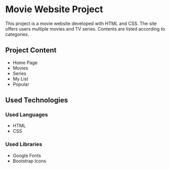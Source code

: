 <h1>Movie Website Project</h1>

<p>This project is a movie website developed with HTML and CSS. The site offers users multiple movies and TV series. Contents are listed according to categories.</p>

<h2>Project Content</h2>

<ul>
  <li>Home Page</li>
  <li>Movies</li>
  <li>Series</li>
  <li>My List</li>
  <li>Popular</li>
</ul>

<h2>Used Technologies</h2>

<h3>Used Languages</h3>

<ul>
  <li>HTML</li>
  <li>CSS</li>
</ul>

<h3>Used Libraries</h3>

<ul>
  <li>Google Fonts</li>
  <li>Bootstrap Icons</li>
</ul>
